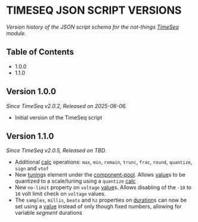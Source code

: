 # TIMESEQ JSON SCRIPT VERSIONS

*Version history of the JSON script schema for the not-things [TimeSeq](../TIMESEQ.md) module.*

## Table of Contents

* 1.0.0
* 1.1.0

## Version 1.0.0

*Since TimeSeq v2.0.2, Released on 2025-06-06.*

* Initial version of the TimeSeq script

## Version 1.1.0

*Since TimeSeq v2.0.5, Released on TBD.*

* Additional [calc](TIMESEQ-SCRIPT-JSON.md#calc) operations: `max`, `min`, `remain`, `trunc`, `frac`, `round`, `quantize`, `sign` and `vtof`
* New [tuning](TIMESEQ-SCRIPT-JSON.md#tuning)s element under the [component-pool](TIMESEQ-SCRIPT-JSON.md#component-pool). Allows [value](TIMESEQ-SCRIPT-JSON.md#value)s to be quantized to a scale/tuning using a `quantize` [calc](TIMESEQ-SCRIPT-JSON.md#calc)
* New `no-limit` property on `voltage` [value](TIMESEQ-SCRIPT-JSON.md#value)s. Allows disabling of the `-10` to `10` volt limit check on `voltage` values.
* The `samples`, `millis`, `beats` and `hz` properties on [duration](TIMESEQ-SCRIPT-JSON.md#)s can now be set using a [value](TIMESEQ-SCRIPT-JSON.md#value) instead of only though fixed numbers, allowing for variable *segment* durations

